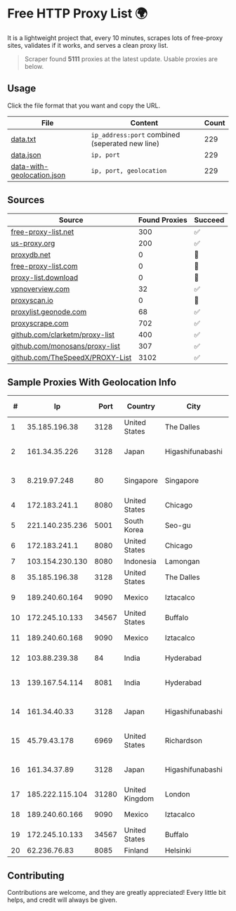 
# Free HTTP Proxy List 🌍

It is a lightweight project that, every 10 minutes, scrapes lots of free-proxy sites, validates if it works, and serves a clean proxy list.


> Scraper found **5111** proxies at the latest update. Usable proxies are below.

## Usage

Click the file format that you want and copy the URL.


|File|Content|Count|
|----|-------|-----|
|[data.txt](https://raw.githubusercontent.com/themiralay/Proxy-List-World/master/data.txt)|`ip_address:port` combined (seperated new line)|229|
|[data.json](https://raw.githubusercontent.com/themiralay/Proxy-List-World/master/data.json)|`ip, port`|229|
|[data-with-geolocation.json](https://raw.githubusercontent.com/themiralay/Proxy-List-World/master/data-with-geolocation.json)|`ip, port, geolocation`|229|

## Sources

|Source|Found Proxies|Succeed|
|------|-------------|-------|
|[free-proxy-list.net](https://free-proxy-list.net)|300|✅|
|[us-proxy.org](https://www.us-proxy.org)|200|✅|
|[proxydb.net](http://proxydb.net)|0|🚫|
|[free-proxy-list.com](https://free-proxy-list.com/?page=&port=&type%5B%5D=http&type%5B%5D=https&up_time=0&search=Search)|0|🚫|
|[proxy-list.download](https://www.proxy-list.download/HTTP)|0|🚫|
|[vpnoverview.com](https://vpnoverview.com/privacy/anonymous-browsing/free-proxy-servers)|32|✅|
|[proxyscan.io](https://www.proxyscan.io)|0|🚫|
|[proxylist.geonode.com](https://proxylist.geonode.com/api/proxy-list?limit=300&page=1&sort_by=lastChecked&sort_type=desc&protocols=http,https)|68|✅|
|[proxyscrape.com](https://api.proxyscrape.com/v2/?request=displayproxies&protocol=http&timeout=10000&country=all&ssl=all&anonymity=all)|702|✅|
|[github.com/clarketm/proxy-list](https://raw.githubusercontent.com/clarketm/proxy-list/master/proxy-list-raw.txt)|400|✅|
|[github.com/monosans/proxy-list](https://raw.githubusercontent.com/monosans/proxy-list/main/proxies/http.txt)|307|✅|
|[github.com/TheSpeedX/PROXY-List](https://raw.githubusercontent.com/TheSpeedX/PROXY-List/master/http.txt)|3102|✅|


## Sample Proxies With Geolocation Info

|#|Ip|Port|Country|City|Internet Service Provider|
|-|--|----|-------|----|-------------------------|
|1|35.185.196.38|3128|United States|The Dalles|Google LLC|
|2|161.34.35.226|3128|Japan|Higashifunabashi|NTT PC Communications, Inc.|
|3|8.219.97.248|80|Singapore|Singapore|Alibaba (US) Technology Co., Ltd.|
|4|172.183.241.1|8080|United States|Chicago|Microsoft|
|5|221.140.235.236|5001|South Korea|Seo-gu|SK Broadband Co Ltd|
|6|172.183.241.1|8080|United States|Chicago|Microsoft|
|7|103.154.230.130|8080|Indonesia|Lamongan|DIGITNET|
|8|35.185.196.38|3128|United States|The Dalles|Google LLC|
|9|189.240.60.164|9090|Mexico|Iztacalco|Uninet S.A. de C.V.|
|10|172.245.10.133|34567|United States|Buffalo|HostPapa|
|11|189.240.60.168|9090|Mexico|Iztacalco|Uninet S.A. de C.V.|
|12|103.88.239.38|84|India|Hyderabad|Mana Communications|
|13|139.167.54.114|8081|India|Hyderabad|Reliance Jio Infocomm Limited|
|14|161.34.40.33|3128|Japan|Higashifunabashi|NTT PC Communications, Inc.|
|15|45.79.43.178|6969|United States|Richardson|Akamai Technologies, Inc.|
|16|161.34.37.89|3128|Japan|Higashifunabashi|NTT PC Communications, Inc.|
|17|185.222.115.104|31280|United Kingdom|London|Netwise Hosting Ltd|
|18|189.240.60.166|9090|Mexico|Iztacalco|Uninet S.A. de C.V.|
|19|172.245.10.133|34567|United States|Buffalo|HostPapa|
|20|62.236.76.83|8085|Finland|Helsinki|DNA Oyj|



## Contributing

Contributions are welcome, and they are greatly appreciated! Every
little bit helps, and credit will always be given.

